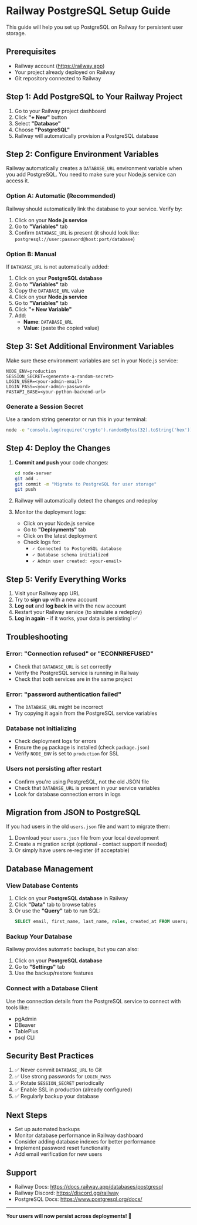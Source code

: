 # Railway PostgreSQL Setup Guide

This guide will help you set up PostgreSQL on Railway for persistent user storage.

## Prerequisites

- Railway account (https://railway.app)
- Your project already deployed on Railway
- Git repository connected to Railway

## Step 1: Add PostgreSQL to Your Railway Project

1. Go to your Railway project dashboard
2. Click **"+ New"** button
3. Select **"Database"**
4. Choose **"PostgreSQL"**
5. Railway will automatically provision a PostgreSQL database

## Step 2: Configure Environment Variables

Railway automatically creates a `DATABASE_URL` environment variable when you add PostgreSQL. You need to make sure your Node.js service can access it.

### Option A: Automatic (Recommended)

Railway should automatically link the database to your service. Verify by:

1. Click on your **Node.js service**
2. Go to **"Variables"** tab
3. Confirm `DATABASE_URL` is present (it should look like: `postgresql://user:password@host:port/database`)

### Option B: Manual

If `DATABASE_URL` is not automatically added:

1. Click on your **PostgreSQL database**
2. Go to **"Variables"** tab
3. Copy the `DATABASE_URL` value
4. Click on your **Node.js service**
5. Go to **"Variables"** tab
6. Click **"+ New Variable"**
7. Add:
   - **Name**: `DATABASE_URL`
   - **Value**: (paste the copied value)

## Step 3: Set Additional Environment Variables

Make sure these environment variables are set in your Node.js service:

```
NODE_ENV=production
SESSION_SECRET=<generate-a-random-secret>
LOGIN_USER=<your-admin-email>
LOGIN_PASS=<your-admin-password>
FASTAPI_BASE=<your-python-backend-url>
```

### Generate a Session Secret

Use a random string generator or run this in your terminal:
```bash
node -e "console.log(require('crypto').randomBytes(32).toString('hex'))"
```

## Step 4: Deploy the Changes

1. **Commit and push** your code changes:
   ```bash
   cd node-server
   git add .
   git commit -m "Migrate to PostgreSQL for user storage"
   git push
   ```

2. Railway will automatically detect the changes and redeploy

3. Monitor the deployment logs:
   - Click on your Node.js service
   - Go to **"Deployments"** tab
   - Click on the latest deployment
   - Check logs for:
     - `✓ Connected to PostgreSQL database`
     - `✓ Database schema initialized`
     - `✓ Admin user created: <your-email>`

## Step 5: Verify Everything Works

1. Visit your Railway app URL
2. Try to **sign up** with a new account
3. **Log out** and **log back in** with the new account
4. Restart your Railway service (to simulate a redeploy)
5. **Log in again** - if it works, your data is persisting! ✅

## Troubleshooting

### Error: "Connection refused" or "ECONNREFUSED"

- Check that `DATABASE_URL` is set correctly
- Verify the PostgreSQL service is running in Railway
- Check that both services are in the same project

### Error: "password authentication failed"

- The `DATABASE_URL` might be incorrect
- Try copying it again from the PostgreSQL service variables

### Database not initializing

- Check deployment logs for errors
- Ensure the `pg` package is installed (check `package.json`)
- Verify `NODE_ENV` is set to `production` for SSL

### Users not persisting after restart

- Confirm you're using PostgreSQL, not the old JSON file
- Check that `DATABASE_URL` is present in your service variables
- Look for database connection errors in logs

## Migration from JSON to PostgreSQL

If you had users in the old `users.json` file and want to migrate them:

1. Download your `users.json` file from your local development
2. Create a migration script (optional - contact support if needed)
3. Or simply have users re-register (if acceptable)

## Database Management

### View Database Contents

1. Click on your **PostgreSQL database** in Railway
2. Click **"Data"** tab to browse tables
3. Or use the **"Query"** tab to run SQL:
   ```sql
   SELECT email, first_name, last_name, roles, created_at FROM users;
   ```

### Backup Your Database

Railway provides automatic backups, but you can also:

1. Click on your **PostgreSQL database**
2. Go to **"Settings"** tab
3. Use the backup/restore features

### Connect with a Database Client

Use the connection details from the PostgreSQL service to connect with tools like:
- pgAdmin
- DBeaver
- TablePlus
- psql CLI

## Security Best Practices

1. ✅ Never commit `DATABASE_URL` to Git
2. ✅ Use strong passwords for `LOGIN_PASS`
3. ✅ Rotate `SESSION_SECRET` periodically
4. ✅ Enable SSL in production (already configured)
5. ✅ Regularly backup your database

## Next Steps

- Set up automated backups
- Monitor database performance in Railway dashboard
- Consider adding database indexes for better performance
- Implement password reset functionality
- Add email verification for new users

## Support

- Railway Docs: https://docs.railway.app/databases/postgresql
- Railway Discord: https://discord.gg/railway
- PostgreSQL Docs: https://www.postgresql.org/docs/

---

**Your users will now persist across deployments! 🎉**
